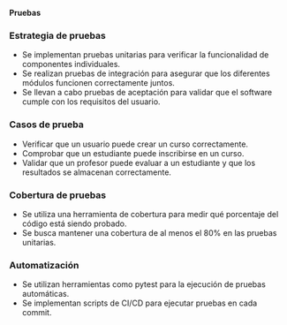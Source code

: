 **Pruebas**

### Estrategia de pruebas

- Se implementan pruebas unitarias para verificar la funcionalidad de componentes individuales.
- Se realizan pruebas de integración para asegurar que los diferentes módulos funcionen correctamente juntos.
- Se llevan a cabo pruebas de aceptación para validar que el software cumple con los requisitos del usuario.

### Casos de prueba

- Verificar que un usuario puede crear un curso correctamente.
- Comprobar que un estudiante puede inscribirse en un curso.
- Validar que un profesor puede evaluar a un estudiante y que los resultados se almacenan correctamente.

### Cobertura de pruebas

- Se utiliza una herramienta de cobertura para medir qué porcentaje del código está siendo probado.
- Se busca mantener una cobertura de al menos el 80% en las pruebas unitarias.

### Automatización

- Se utilizan herramientas como pytest para la ejecución de pruebas automáticas.
- Se implementan scripts de CI/CD para ejecutar pruebas en cada commit.
